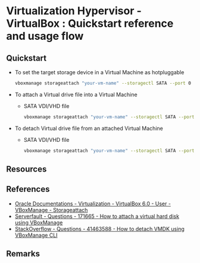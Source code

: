 # Virtualization Hypervisor - VirtualBox : Quickstart reference and usage flow

## Quickstart
- To set the target storage device in a Virtual Machine as hotpluggable
    ```bash
    vboxmanage storageattach "your-vm-name" --storagectl SATA --port 0 --hotpluggable on
    ```

- To attach a Virtual drive file into a Virtual Machine
    - SATA VDI/VHD file
        ```bash
        vboxmanage storageattach "your-vm-name" --storagectl SATA --port 0 --type hdd --medium "path/to/disk/image.vdi"
        ```

- To detach Virtual drive file from an attached Virtual Machine
    - SATA VDI/VHD file
        ```bash
        vboxmanage storageattach "your-vm-name" --storagectl SATA --port 0 --type hdd --medium none
        ```

## Resources

## References
+ [Oracle Documentations - Virtualization - VirtualBox 6.0 - User - VBoxManage - Storageattach](https://docs.oracle.com/en/virtualization/virtualbox/6.0/user/vboxmanage-storageattach.html)
+ [Serverfault - Questions - 171665 - How to attach a virtual hard disk using VBoxManage](https://serverfault.com/questions/171665/how-to-attach-a-virtual-hard-disk-using-vboxmanage)
+ [StackOverflow - Questions - 41463588 - How to detach VMDK using VBoxManage CLI](https://stackoverflow.com/questions/41463588/how-to-detach-vmdk-using-vboxmanage-cli)

## Remarks

